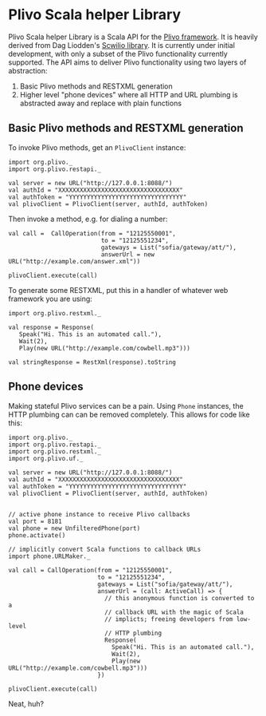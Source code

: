 # Plivo Scala helper Library

Plivo Scala helper Library is a Scala API for the [Plivo
framework](http://www.plivo.org). It is heavily derived from Dag Liodden's
[Scwilio library](https://github.com/daggerrz/Scwilio). It is currently under
initial development, with only a subset of the Plivo functionality currently
supported. The API aims to deliver Plivo functionality using two layers of
abstraction:

1. Basic Plivo methods and RESTXML generation
2. Higher level "phone devices" where all HTTP and URL plumbing is abstracted
away and replace with plain functions

## Basic Plivo methods and RESTXML generation

To invoke Plivo methods, get an `PlivoClient` instance:

    import org.plivo._
    import org.plivo.restapi._

    val server = new URL("http://127.0.0.1:8088/")
    val authId = "XXXXXXXXXXXXXXXXXXXXXXXXXXXXXXXXXX"
    val authToken = "YYYYYYYYYYYYYYYYYYYYYYYYYYYYYYYY"
    val plivoClient = PlivoClient(server, authId, authToken)

Then invoke a method, e.g. for dialing a number:

    val call =  CallOperation(from = "12125550001",
                              to = "12125551234",
                              gateways = List("sofia/gateway/att/"),
                              answerUrl = new URL("http://example.com/answer.xml"))

    plivoClient.execute(call)

To generate some RESTXML, put this in a handler of whatever web framework you
are using:

    import org.plivo.restxml._

    val response = Response(
       Speak("Hi. This is an automated call."),
       Wait(2),
       Play(new URL("http://example.com/cowbell.mp3")))

    val stringResponse = RestXml(response).toString

## Phone devices

Making stateful Plivo services can be a pain. Using `Phone` instances, the HTTP
plumbing can can be removed completely. This allows for code like this:

    import org.plivo._
    import org.plivo.restapi._
    import org.plivo.restxml._
    import org.plivo.uf._

    val server = new URL("http://127.0.0.1:8088/")
    val authId = "XXXXXXXXXXXXXXXXXXXXXXXXXXXXXXXXXX"
    val authToken = "YYYYYYYYYYYYYYYYYYYYYYYYYYYYYYYY"
    val plivoClient = PlivoClient(server, authId, authToken)


    // active phone instance to receive Plivo callbacks
    val port = 8181
    val phone = new UnfilteredPhone(port)
    phone.activate()

    // implicitly convert Scala functions to callback URLs
    import phone.URLMaker._

    val call = CallOperation(from = "12125550001",
                             to = "12125551234",
                             gateways = List("sofia/gateway/att/"),
                             answerUrl = (call: ActiveCall) => {
                               // this anonymous function is converted to a
                               // callback URL with the magic of Scala
                               // implicts; freeing developers from low-level
                               // HTTP plumbing
                               Response(
                                 Speak("Hi. This is an automated call."),
                                 Wait(2),
                                 Play(new URL("http://example.com/cowbell.mp3")))
                             })

    plivoClient.execute(call)

Neat, huh?
